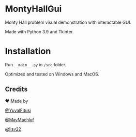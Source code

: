 # MontyHallGui

Monty Hall problem visual demonstration with interactable GUI. 

Made with Python 3.9 and Tkinter.

# Installation
Run `__main__.py` in `/src` folder.

Optimized and tested on Windows and MacOS.

## Credits
❤️ Made by

[@YuvalFitusi](https://github.com/YuvalFitusi)

[@MayMachluf](https://github.com/MayMachluf)

[@liav22](https://github.com/liav22)
